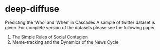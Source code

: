 # deep-diffuse
Predicting the ‘Who’ and ‘When’ in Cascades
A sample of twitter dataset is given. For complete version of the  datasets please see the following paper
1. The Simple Rules of Social Contagion
2.  Meme-tracking and the Dynamics of the News Cycle
